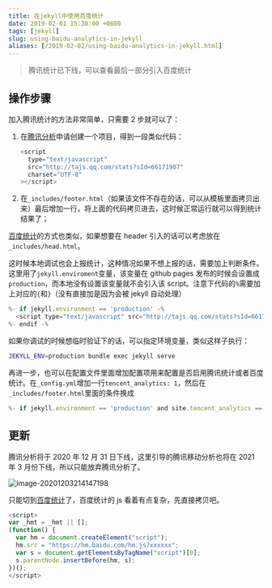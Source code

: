```yaml
---
title: 在jekyll中使用百度统计
date: 2019-02-01 15:30:00 +0800
tags: [jekyll]
slug: using-baidu-analytics-in-jekyll
aliases: [/2019-02-02/using-baidu-analytics-in-jekyll.html]
---
```


> 腾讯统计已下线，可以查看最后一部分引入百度统计

## 操作步骤

加入腾讯统计的方法非常简单，只需要 2 步就可以了：

1. 在[腾讯分析](https://ta.qq.com/)申请创建一个项目，得到一段类似代码：

   ```javascript
   <script
     type="text/javascript"
     src="http://tajs.qq.com/stats?sId=66171907"
     charset="UTF-8"
   ></script>
   ```

2. 在`_includes/footer.html`（如果该文件不存在的话，可以从模板里面拷贝出来）最后增加一行，将上面的代码拷贝进去，这时候正常运行就可以得到统计结果了；

[百度统计](https://tongji.baidu.com)的方式也类似，如果想要在 header 引入的话可以考虑放在`_includes/head.html`。

这时候本地调试也会上报统计，这种情况如果不想上报的话，需要加上判断条件。这里用了`jekyll.enviroment`变量，该变量在 github pages 发布的时候会设置成`production`，而本地没有设置该变量就不会引入该 script。注意下代码的`%`需要加上对应的`{`和`}`（没有直接加是因为会被 jekyll 自动处理）

```javascript
%- if jekyll.environment == 'production' -%
  <script type="text/javascript" src="http://tajs.qq.com/stats?sId=66171907" charset="UTF-8"></script>
%- endif -%
```

如果你调试的时候想临时验证下的话，可以指定环境变量，类似这样子执行：

```bash
JEKYLL_ENV=production bundle exec jekyll serve
```

再进一步，也可以在配置文件里面增加配置项用来配置是否启用腾讯统计或者百度统计。在`_config.yml`增加一行`tencent_analytics: 1`，然后在`_includes/footer.html`里面的条件换成

```javascript
%- if jekyll.environment == 'production' and site.tencent_analytics == 1 -%
```

## 更新

腾讯分析将于 2020 年 12 月 31 日下线，这里引导的腾讯移动分析也将在 2021 年 3 月份下线，所以只能放弃腾讯分析了。

![image-20201203214147198](https://pic-1251468582.picsh.myqcloud.com/pic/2021/11/04/49ed9a.png)

只能切到[百度统计](https://tongji.baidu.com/sc-web)了，百度统计的 js 看着有点复杂，先直接拷贝吧。

```javascript
<script>
var _hmt = _hmt || [];
(function() {
  var hm = document.createElement("script");
  hm.src = "https://hm.baidu.com/hm.js?xxxxxx";
  var s = document.getElementsByTagName("script")[0];
  s.parentNode.insertBefore(hm, s);
})();
</script>

```
